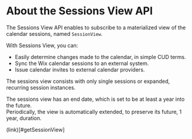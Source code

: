 # About the Sessions View API
The Sessions View API enables to subscribe to a materialized view of the calendar sessions, named `SessionView`.

With Sessions View, you can:
+ Easily determine changes made to the calendar, in simple CUD terms.    
+ Sync the Wix calendar sessions to an external system.
+ Issue calendar invites to external calendar providers.

The sessions view consists with only single sessions or expanded, recurring session instances.

The sessions view has an end date, which is set to be at least a year into the future.  
Periodically, the view is automatically extended, to preserve its future, 1 year, duration.




(link)[#getSessionView]